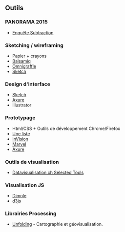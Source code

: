 ## Outils

### PANORAMA 2015
* [Enquête Subtraction](http://tools.subtraction.com)

### Sketching / wireframing
* Papier + crayons
* [Balsamiq](https://balsamiq.com)
* [Omnigraffle](https://www.omnigroup.com/omnigraffle)
* [Sketch](http://sketchapp.com/)

### Design d'interface
* [Sketch](http://www.sketchapp.com)
* [Axure](http://www.axure.com/fr)
* Illustrator

### Prototypage
* Html/CSS + Outils de développement Chrome/Firefox
* [Une liste](http://www.cooper.com/prototyping-tools)
* [InVision](http://www.invisionapp.com)
* [Marvel](https://marvelapp.com)
* [Axure](http://www.axure.com/fr)

### Outils de visualisation
* [Datavisualisation.ch Selected Tools](http://selection.datavisualization.ch/)

### Visualisation JS
* [Dimple](http://dimplejs.org)
* [d3js](http://d3js.org)

### Librairies Processing
* [Unfolding](http://unfoldingmaps.org/) - Cartographie et géovisualisation. 
